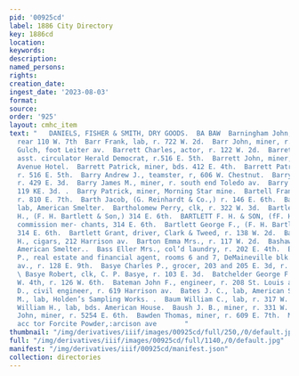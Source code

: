 ```yaml
---
pid: '00925cd'
label: 1886 City Directory
key: 1886cd
location: 
keywords: 
description: 
named_persons: 
rights: 
creation_date: 
ingest_date: '2023-08-03'
format: 
source: 
order: '925'
layout: cmhc_item
text: "   DANIELS, FISHER & SMITH, DRY GOODS.  BA BAW  Barningham John, miner, r.
  rear 110 W. 7th  Barr Frank, lab, r. 722 W. 2d.  Barr John, miner, r. ss. California
  Gulch, foot Leiter av.  Barrett Charles, actor, r. 122 W. 2d.  Barrett James H.,
  asst. circulator Herald Democrat, r.516 E. 5th.  Barrett John, miner, bds. Fifth
  Avenue Hotel.  Barrett Patrick, miner, bds. 412 E. 4th.  Barrett Patrick H., miner,
  r. 516 E. 5th.  Barry Andrew J., teamster, r, 606 W. Chestnut.  Barry Edward, miner,
  r. 429 E. 3d.  Barry James M., miner, r. south end Toledo av.  Barry Maurice, lab,
  119 KE. 3d. .  Barry Patrick, miner, Morning Star mine.  Bartell Frank J., miner,
  r. 810 E. 7th.  Barth Jacob, (G. Reinhardt & Co.,) r. 146 E. 6th.  Bartholomew John,
  lab, American Smelter.  Bartholomew Perry, clk, r. 322 W. 3d.  Bartlett Frederick
  H., (F. H. Bartlett & Son,) 314 E. 6th.  BARTLETT F. H. & SON, (fF. H. and G. F.,)
  commission mer- chants, 314 E. 6th.  Bartlett George F., (F. H. Bartlett & Son,)
  314 E. 6th.  Bartlett Grant, driver, Clark & Tweed, r. 138 W. 2d.  Bartlett Lemuel
  H., cigars, 212 Harrison av.  Barton Emma Mrs., r. 117 W. 2d.  Bashaw Aug., lab,
  American Smelter..  Bass Eller Mrs., col’d laundry, r. 202 E. 4th.  BASSETT OTIS
  P., real estate and financial agent, rooms 6 and 7, DeMaineville blk., 600 Harrison
  av., r. 128 E. 9th.  Basye Charles P., grocer, 203 and 205 E. 3d, r. 308 N. Poplar.
  \ Basye Robert, clk, C. P. Basye, r. 103 E. 3d.  Batchelder George F., mining, 104
  W. 4th, r. 126 W. 6th.  Bateman John F., engineer, r. 208 St. Louis av.  Bates Henry
  D., civil engineer, r. 619 Harrison av.  Bates J. C., lab, American Smelter.  Bauelelch
  M., lab, Holden’s Sampling Works. .  Baum William C., lab, r. 317 W. 9th.  Bauman
  William H., lab, bds. American House.  Baush J. B., miner, r. 331 W. 3d.  Bawden
  John, miner, r. 5254 E. 6th.  Bawden Thomas, miner, r. 609 E. 7th.  Marsh & Eaton,
  acc tor Forcite Powder,:arcison ave       "
thumbnail: "/img/derivatives/iiif/images/00925cd/full/250,/0/default.jpg"
full: "/img/derivatives/iiif/images/00925cd/full/1140,/0/default.jpg"
manifest: "/img/derivatives/iiif/00925cd/manifest.json"
collection: directories
---
```

